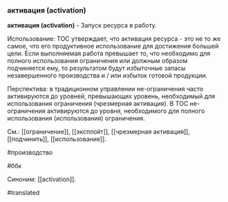 ### активация (activation)

**активация (activation)** - Запуск ресурса в работу.

Использование: TOC утверждает, что активация ресурса - это не то же самое, что его продуктивное использование для достижения большей цели. Если выполняемая работа превышает то, что необходимо для полного использования ограничения или должным образом подчиняется ему, то результатом будут избыточные запасы незавершенного производства и / или избыток готовой продукции.

Перспектива: в традиционном управлении не-ограничения часто активируются до уровней, превышающих уровень, необходимый для использования ограничения (чрезмерная активация). В TOC не-ограничения активируются до уровня, необходимого для полного использования (использования) ограничения.

См.: [[ограничение]], [[эксплойт]], [[чрезмерная активация]], [[подчинить]], [[использование]].

#производство

#ббк

Синоним: [[activation]].

#translated
